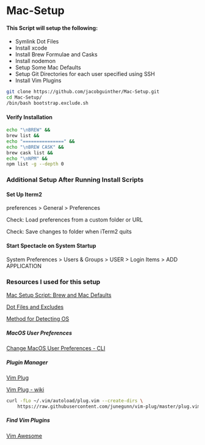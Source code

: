 # Mac-Setup

#### This Script will setup the following:
- Symlink Dot Files
- Install xcode
- Install Brew Formulae and Casks
- Install nodemon
- Setup Some Mac Defaults
- Setup Git Directories for each user specified using SSH
- Install Vim Plugins

```sh
git clone https://github.com/jacobguinther/Mac-Setup.git
cd Mac-Setup/
/bin/bash bootstrap.exclude.sh
```
  
#### Verify Installation

```sh
echo "\nBREW" &&
brew list &&
echo "===============" &&
echo "\nBREW CASK" &&
brew cask list &&
echo "\nNPM" &&
npm list -g --depth 0
```

### Additional Setup After Running Install Scripts

#### Set Up Iterm2
preferences > General > Preferences

Check: Load preferences from a custom folder or URL

Check: Save changes to folder when iTerm2 quits

#### Start Spectacle on System Startup

System Preferences > Users & Groups > USER > Login Items > ADD APPLICATION


### Resources I used for this setup

[Mac Setup Script: Brew and Mac Defaults](https://gist.github.com/bradp/bea76b16d3325f5c47d4)

[Dot Files and Excludes](https://github.com/ajmalsiddiqui/dotfiles)

[Method for Detecting OS](https://github.com/dylanaraps/neofetch/issues/433)

##### MacOS User Preferences
[Change MacOS User Preferences - CLI](https://pawelgrzybek.com/change-macos-user-preferences-via-command-line/)

##### Plugin Manager

[Vim Plug](https://github.com/junegunn/vim-plug)


[Vim Plug - wiki](https://github.com/junegunn/vim-plug/wiki/tutorial)

```sh
curl -fLo ~/.vim/autoload/plug.vim --create-dirs \
    https://raw.githubusercontent.com/junegunn/vim-plug/master/plug.vim
```

##### Find Vim Plugins
[Vim Awesome](https://vimawesome.com/plugin/bash-support-vim)
